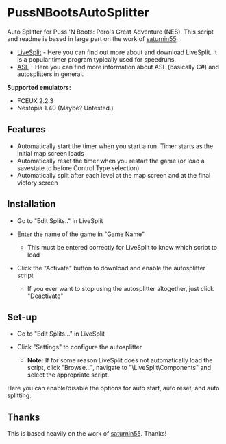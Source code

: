 # PussNBootsAutoSplitter

Auto Splitter for Puss 'N Boots: Pero's Great Adventure (NES). This script and readme is based in large part on the work of [saturnin55](https://github.com/saturnin55).

- [LiveSplit](http://livesplit.github.io/) - Here you can find out more about and download LiveSplit. It is a popular timer program typically used for speedruns.
- [ASL](https://github.com/LiveSplit/LiveSplit/blob/master/Documentation/Auto-Splitters.md) - Here you can find more information about ASL (basically C#) and autosplitters in general.

**Supported emulators:**

- FCEUX 2.2.3
- Nestopia 1.40 (Maybe? Untested.)

## Features

- Automatically start the timer when you start a run. Timer starts as the initial map screen loads
- Automatically reset the timer when you restart the game (or load a savestate to before Control Type selection)
- Automatically split after each level at the map screen and at the final victory screen

## Installation

- Go to "Edit Splits.." in LiveSplit
- Enter the name of the game in "Game Name"
  - This must be entered correctly for LiveSplit to know which script to load
- Click the "Activate" button to download and enable the autosplitter script

  - If you ever want to stop using the autosplitter altogether, just click "Deactivate"

## Set-up

- Go to "Edit Splits..." in LiveSplit
- Click "Settings" to configure the autosplitter

  - **Note:** If for some reason LiveSplit does not automatically load the script, click "Browse...", navigate to "\LiveSplit\Components\" and select the appropriate script.

Here you can enable/disable the options for auto start, auto reset, and auto splitting.

## Thanks

This is based heavily on the work of [saturnin55](https://github.com/saturnin55). Thanks!
